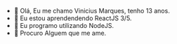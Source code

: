 - 👋 Olá, Eu me chamo Vinicius Marques, tenho 13 anos.
- 👀 Eu estou aprendendendo ReactJS 3/5.
- 🌱 Eu programo utilizando NodeJS.
- 💞️ Procuro Alguem que me ame.
